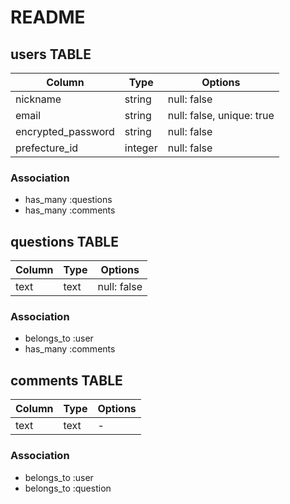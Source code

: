 # README

## users TABLE

|Column|Type|Options|
|-|-|-|
|nickname|string|null: false|
|email|string|null: false, unique: true|
|encrypted_password|string|null: false|
|prefecture_id|integer|null: false|

### Association
  - has_many :questions
  - has_many :comments

## questions TABLE

|Column|Type|Options|
|-|-|-|
|text|text|null: false|

### Association
  - belongs_to :user
  - has_many :comments

## comments TABLE
|Column|Type|Options|
|-|-|-|
|text|text|-|

### Association
  - belongs_to :user
  - belongs_to :question

